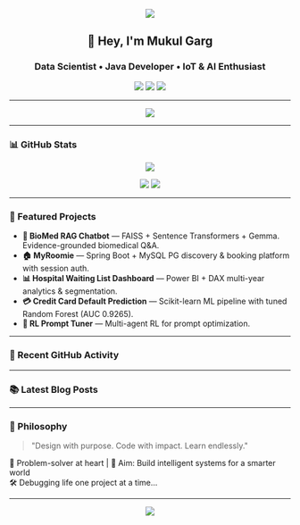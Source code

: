 <!-- Banner -->
<p align="center">
  <img src="https://capsule-render.vercel.app/api?type=waving&height=200&text=Mukul%20Garg&fontAlign=50&fontColor=ffffff&color=0:0ea5e9,100:22c55e" />
</p>

<h2 align="center">👋 Hey, I'm Mukul Garg</h2>
<h3 align="center">Data Scientist • Java Developer • IoT & AI Enthusiast</h3>

<p align="center">
  <a href="https://www.linkedin.com/in/mukulgarg0097/"><img src="https://img.shields.io/badge/LinkedIn-0A66C2?logo=linkedin&logoColor=white"></a>
  <a href="https://github.com/MukulGarg0097"><img src="https://img.shields.io/badge/GitHub-181717?logo=github&logoColor=white"></a>
  <a href="mailto:mukulgarg0097@gmail.com"><img src="https://img.shields.io/badge/Email-d14836?logo=gmail&logoColor=white"></a>
</p>

---

<p align="center">
  <img src="https://skillicons.dev/icons?i=python,java,aws,docker,spring,git,mysql,opencv,tensorflow,powerbi&theme=dark" />
</p>

---

### 📊 GitHub Stats
<p align="center">
  <img src="https://github-readme-streak-stats.herokuapp.com/?user=MukulGarg0097&theme=tokyonight" />
</p>
<p align="center">
  <img src="https://github-readme-stats.vercel.app/api?username=MukulGarg0097&show_icons=true&theme=tokyonight" />
  <img src="https://github-readme-stats.vercel.app/api/top-langs/?username=MukulGarg0097&layout=compact&theme=tokyonight" />
</p>

---

### 🚀 Featured Projects
- **🧬 BioMed RAG Chatbot** — FAISS + Sentence Transformers + Gemma. Evidence-grounded biomedical Q&A.  
- **🏠 MyRoomie** — Spring Boot + MySQL PG discovery & booking platform with session auth.  
- **📊 Hospital Waiting List Dashboard** — Power BI + DAX multi-year analytics & segmentation.  
- **💳 Credit Card Default Prediction** — Scikit-learn ML pipeline with tuned Random Forest (AUC 0.9265).  
- **🤖 RL Prompt Tuner** — Multi-agent RL for prompt optimization.

---

### 📅 Recent GitHub Activity
<!--START_SECTION:activity-->
<!--END_SECTION:activity-->

---

### 📚 Latest Blog Posts
<!-- BLOG-POST-LIST:START -->
<!-- BLOG-POST-LIST:END -->

---

### 🧠 Philosophy
> "Design with purpose. Code with impact. Learn endlessly."

🧩 Problem-solver at heart | 🎯 Aim: Build intelligent systems for a smarter world  
🛠 Debugging life one project at a time...

---

<p align="center">
  <img src="https://capsule-render.vercel.app/api?type=waving&height=120&section=footer&color=0:0ea5e9,100:22c55e" />
</p>
